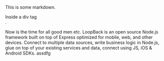 This is some markdown.

<div class="foobar">Inside a div tag </div>.

Now is the time for all good men etc. 
LoopBack is an open source Node.js framework 
built on top of Express 
optimized for mobile, web, and other devices. 
Connect to multiple data sources, write 
business logic in Node.js, glue on top of your existing services and data, connect using JS, 
iOS & Android SDKs.
assdfg
